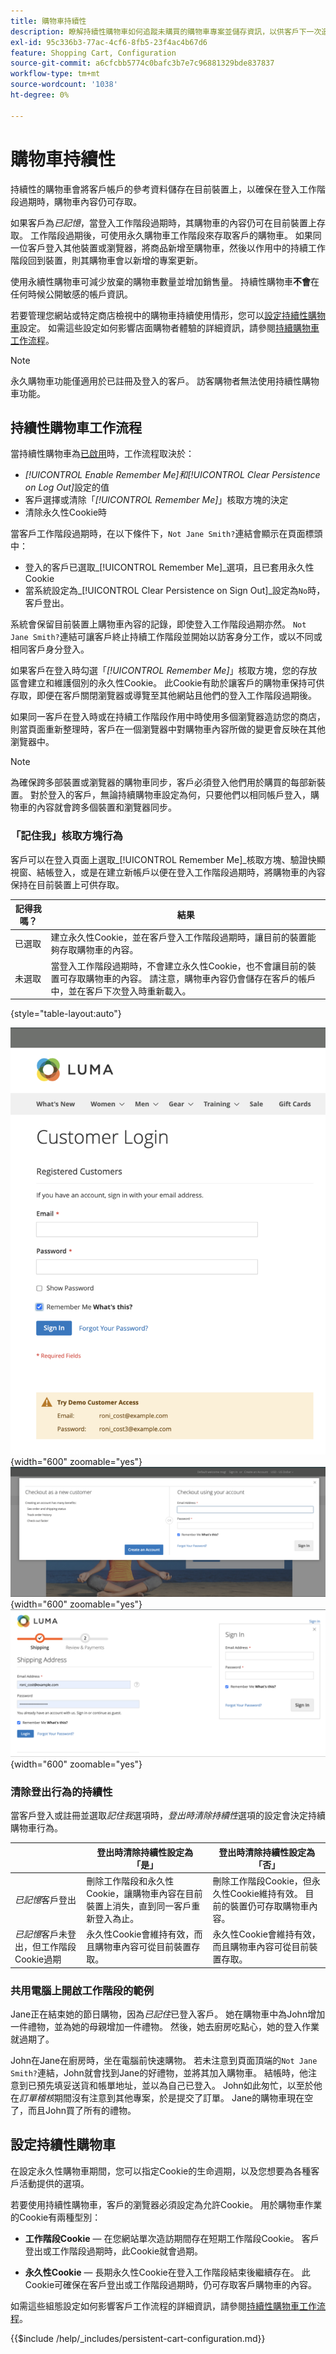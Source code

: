 ```yaml
---
title: 購物車持續性
description: 瞭解持續性購物車如何追蹤未購買的購物車專案並儲存資訊，以供客戶下一次造訪。
exl-id: 95c336b3-77ac-4cf6-8fb5-23f4ac4b67d6
feature: Shopping Cart, Configuration
source-git-commit: a6cfcbb5774c0bafc3b7e7c96881329bde837837
workflow-type: tm+mt
source-wordcount: '1038'
ht-degree: 0%

---
```


# 購物車持續性

持續性的購物車會將客戶帳戶的參考資料儲存在目前裝置上，以確保在登入工作階段過期時，購物車內容仍可存取。

如果客戶為&#x200B;_已記憶_，當登入工作階段過期時，其購物車的內容仍可在目前裝置上存取。 工作階段過期後，可使用永久購物車工作階段來存取客戶的購物車。 如果同一位客戶登入其他裝置或瀏覽器，將商品新增至購物車，然後以作用中的持續工作階段回到裝置，則其購物車會以新增的專案更新。

使用永續性購物車可減少放棄的購物車數量並增加銷售量。 持續性購物車&#x200B;**不會**&#x200B;在任何時候公開敏感的帳戶資訊。

若要管理您網站或特定商店檢視中的購物車持續使用情形，您可以[設定持續性購物車](#configure-a-persistent-cart)設定。 如需這些設定如何影響店面購物者體驗的詳細資訊，請參閱[持續購物車工作流程](#persistent-cart-workflow)。

>[!NOTE]
>
>永久購物車功能僅適用於已註冊及登入的客戶。 訪客購物者無法使用持續性購物車功能。

## 持續性購物車工作流程

當持續性購物車為[已啟用](#configure-a-persistent-cart)時，工作流程取決於：

- _[!UICONTROL Enable Remember Me]_和_[!UICONTROL Clear Persistence on Log Out]_&#x200B;設定的值
- 客戶選擇或清除「_[!UICONTROL Remember Me]_」核取方塊的決定
- 清除永久性Cookie時

當客戶工作階段過期時，在以下條件下，`Not Jane Smith?`連結會顯示在頁面標頭中：
- 登入的客戶已選取&#x200B;_[!UICONTROL Remember Me]_選項，且已套用永久性Cookie
- 當系統設定為&#x200B;_[!UICONTROL Clear Persistence on Sign Out]_設定為`No`時，客戶登出。

系統會保留目前裝置上購物車內容的記錄，即使登入工作階段過期亦然。 `Not Jane Smith?`連結可讓客戶終止持續工作階段並開始以訪客身分工作，或以不同或相同客戶身分登入。

如果客戶在登入時勾選「_[!UICONTROL Remember Me]_」核取方塊，您的存放區會建立和維護個別的永久性Cookie。 此Cookie有助於讓客戶的購物車保持可供存取，即便在客戶關閉瀏覽器或導覽至其他網站且他們的登入工作階段過期後。

如果同一客戶在登入時或在持續工作階段作用中時使用多個瀏覽器造訪您的商店，則當頁面重新整理時，客戶在一個瀏覽器中對購物車內容所做的變更會反映在其他瀏覽器中。

>[!NOTE]
>
>為確保跨多部裝置或瀏覽器的購物車同步，客戶必須登入他們用於購買的每部新裝置。 對於登入的客戶，無論持續購物車設定為何，只要他們以相同帳戶登入，購物車的內容就會跨多個裝置和瀏覽器同步。

### 「記住我」核取方塊行為

客戶可以在登入頁面上選取&#x200B;_[!UICONTROL Remember Me]_核取方塊、驗證快顯視窗、結帳登入，或是在建立新帳戶以便在登入工作階段過期時，將購物車的內容保持在目前裝置上可供存取。

| 記得我嗎？ | 結果 |
| ------------ |  ------ |
| 已選取 | 建立永久性Cookie，並在客戶登入工作階段過期時，讓目前的裝置能夠存取購物車的內容。 |
| 未選取 | 當登入工作階段過期時，不會建立永久性Cookie，也不會讓目前的裝置可存取購物車的內容。 請注意，購物車內容仍會儲存在客戶的帳戶中，並在客戶下次登入時重新載入。 |

{style="table-layout:auto"}

![記住我的客戶登入](./assets/remember-me-customer-login.png){width="600" zoomable="yes"}
![記住我的驗證快顯視窗](./assets/remember-me-authentication-pop-up.png){width="600" zoomable="yes"}
![記住我的簽出登入資訊](./assets/remember-me-checkout-sign-ins.png){width="600" zoomable="yes"}

### 清除登出行為的持續性

當客戶登入或註冊並選取&#x200B;_記住我_&#x200B;選項時，_登出時清除持續性_&#x200B;選項的設定會決定持續購物車行為。

|  | 登出時清除持續性設定為「是」 | 登出時清除持續性設定為「否」 |
| ------ | ------ | ------ |
| _已記憶_&#x200B;客戶登出 | 刪除工作階段和永久性Cookie，讓購物車內容在目前裝置上消失，直到同一客戶重新登入為止。 | 刪除工作階段Cookie，但永久性Cookie維持有效。 目前的裝置仍可存取購物車內容。 |
| _已記憶_&#x200B;客戶未登出，但工作階段Cookie過期 | 永久性Cookie會維持有效，而且購物車內容可從目前裝置存取。 | 永久性Cookie會維持有效，而且購物車內容可從目前裝置存取。 |

### 共用電腦上開啟工作階段的範例

Jane正在結束她的節日購物，因為&#x200B;_已記住_&#x200B;已登入客戶。 她在購物車中為John增加一件禮物，並為她的母親增加一件禮物。 然後，她去廚房吃點心，她的登入作業就過期了。

John在Jane在廚房時，坐在電腦前快速購物。 若未注意到頁面頂端的`Not Jane Smith?`連結，John就會找到Jane的好禮物，並將其加入購物車。 結帳時，他注意到已預先填妥送貨和帳單地址，並以為自己已登入。 John如此匆忙，以至於他在&#x200B;_訂單稽核_&#x200B;期間沒有注意到其他專案，於是提交了訂單。 Jane的購物車現在空了，而且John買了所有的禮物。

## 設定持續性購物車

在設定永久性購物車期間，您可以指定Cookie的生命週期，以及您想要為各種客戶活動提供的選項。

若要使用持續性購物車，客戶的瀏覽器必須設定為允許Cookie。 用於購物車作業的Cookie有兩種型別：

- **工作階段Cookie** — 在您網站單次造訪期間存在短期工作階段Cookie。 客戶登出或工作階段過期時，此Cookie就會過期。

- **永久性Cookie** — 長期永久性Cookie在登入工作階段結束後繼續存在。 此Cookie可確保在客戶登出或工作階段過期時，仍可存取客戶購物車的內容。

如需這些組態設定如何影響客戶工作流程的詳細資訊，請參閱[持續性購物車工作流程](#persistent-cart-workflow)。

{{$include /help/_includes/persistent-cart-configuration.md}}
